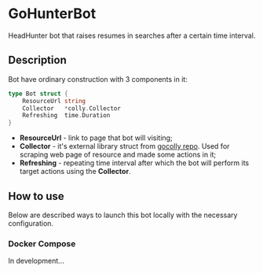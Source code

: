 # GoHunterBot

HeadHunter bot that raises resumes in searches after a certain time interval.

## Description

Bot have ordinary construction with 3 components in it:

```go
type Bot struct {
	ResourceUrl string
	Collector   *colly.Collector
	Refreshing  time.Duration
}
```
- **ResourceUrl** - link to page that bot will visiting;
- **Collector** - it's external library struct from [gocolly repo](https://github.com/gocolly/colly). Used for scraping web page of resource and made some actions in it;
- **Refreshing** - repeating time interval after which the bot will perform its target actions using the **Collector**.

## How to use

Below are described ways to launch this bot locally with the necessary configuration.

### Docker Compose

In development...